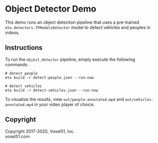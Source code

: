 # Object Detector Demo

This demo runs an object detection pipeline that uses a pre-trained
`eta.detectors.TFModelsDetector` model to detect vehicles and peoples in
videos.


## Instructions

To run the `object_detector` pipeline, simply execute the following commands:

```
# detect people
eta build -r detect-people.json --run-now

# detect vehicles
eta build -r detect-vehicles.json --run-now
```

To visualize the results, view `out/people-annotated.mp4` and
`out/vehicles-annotated.mp4` in your video player of choice.


## Copyright

Copyright 2017-2020, Voxel51, Inc.<br>
voxel51.com
